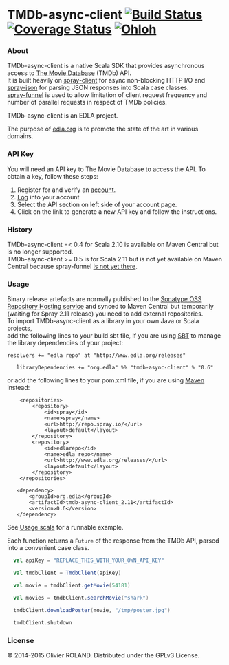 # TMDb-async-client [![Build Status](https://travis-ci.org/newca12/TMDb-async-client.svg?branch=master)](https://travis-ci.org/newca12/TMDb-async-client) [![Coverage Status](https://coveralls.io/repos/newca12/TMDb-async-client/badge.png)](https://coveralls.io/r/newca12/TMDb-async-client) [![Ohloh](http://www.ohloh.net/p/TMDb-async-client/widgets/project_thin_badge.gif)](https://www.ohloh.net/p/TMDb-async-client)

### About ###
TMDb-async-client is a native Scala SDK that provides asynchronous access to [The Movie Database][1] (TMDb) API.  
It is built heavily on [spray-client][2] for async non-blocking HTTP I/O and [spray-json][3] for parsing JSON responses into Scala case classes.  
[spray-funnel][4] is used to allow limitation of client request frequency and number of parallel requests in respect of TMDb policies.

TMDb-async-client is an EDLA project.

The purpose of [edla.org](http://www.edla.org) is to promote the state of the art in various domains.

### API Key ###
You will need an API key to The Movie Database to access the API.  To obtain a key, follow these steps:

1. Register for and verify an [account](https://www.themoviedb.org/account/signup).
2. [Log](https://www.themoviedb.org/login) into your account
3. Select the API section on left side of your account page.
4. Click on the link to generate a new API key and follow the instructions.

### History ###

TMDb-async-client =< 0.4 for Scala 2.10 is available on Maven Central but is no longer supported.  
TMDb-async-client >= 0.5 is for Scala 2.11 but is not yet available on Maven Central because spray-funnel [is not yet there](https://github.com/galarragas/spray-funnel/issues/4).

### Usage ###

Binary release artefacts are normally published to the [Sonatype OSS Repository Hosting service](https://oss.sonatype.org/index.html#nexus-search;quick~tmdb-async-client) and synced to Maven
Central but temporarily (waiting for Spray 2.11 release) you need to add external repositories.  
To import TMDb-async-client as a library in your own Java or Scala projects,  
add the following lines to your build.sbt file, if you are using [SBT](http://www.scala-sbt.org/release/docs/Getting-Started/Setup) to manage the library dependencies of your project:

```
resolvers += "edla repo" at "http://www.edla.org/releases"
```

```
   libraryDependencies += "org.edla" %% "tmdb-async-client" % "0.6"
```

or add the following lines to your pom.xml file, if you are using [Maven](http://maven.apache.org/) instead:

```
    <repositories>
        <repository>
            <id>spray</id>
            <name>spray</name>
            <url>http://repo.spray.io/</url>
            <layout>default</layout>
        </repository>
        <repository>
            <id>edlarepo</id>
            <name>edla repo</name>
            <url>http://www.edla.org/releases/</url>
            <layout>default</layout>
        </repository>
    </repositories>
```

```
   <dependency>
       <groupId>org.edla</groupId>
       <artifactId>tmdb-async-client_2.11</artifactId>
       <version>0.6</version>
   </dependency>
```

See [Usage.scala](https://github.com/newca12/TMDb-async-client/blob/master/src/main/scala/org/edla/tmdb/client/Usage.scala) for a runnable example.

Each function returns a `Future` of the response from the TMDb API, parsed into a convenient case class.

``` scala
  val apiKey = "REPLACE_THIS_WITH_YOUR_OWN_API_KEY"

  val tmdbClient = TmdbClient(apiKey)

  val movie = tmdbClient.getMovie(54181)

  val movies = tmdbClient.searchMovie("shark")

  tmdbClient.downloadPoster(movie, "/tmp/poster.jpg")

  tmdbClient.shutdown
```
### License ###
© 2014-2015 Olivier ROLAND. Distributed under the GPLv3 License.

[1]: http://www.themoviedb.org/
[2]: http://spray.io/documentation/1.2.2/spray-client/
[3]: https://github.com/spray/spray-json
[4]: https://github.com/galarragas/spray-funnel